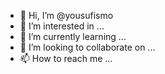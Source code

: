 - 👋 Hi, I’m @yousufismo
- 👀 I’m interested in ...
- 🌱 I’m currently learning ...
- 💞️ I’m looking to collaborate on ...
- 📫 How to reach me ...

<!---
yousufismo/yousufismo is a ✨ special ✨ repository because its `README.md` (this file) appears on your GitHub profile.
You can click the Preview link to take a look at your changes.
--->
